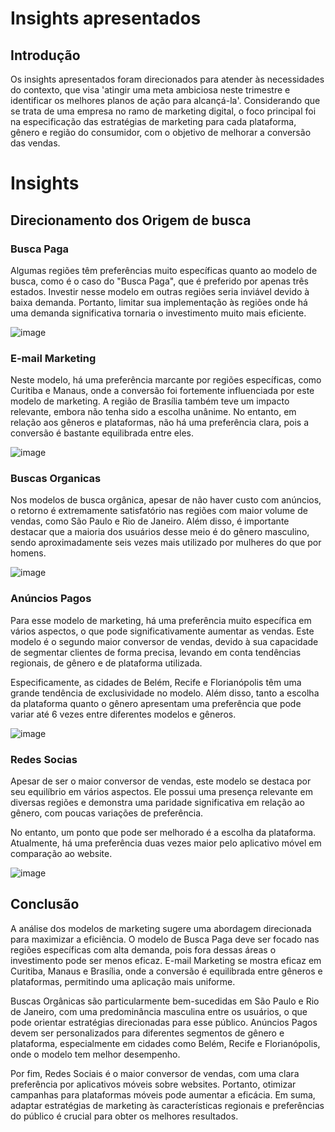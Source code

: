 # Insights apresentados


## Introdução
Os insights apresentados foram direcionados para atender às necessidades do contexto, que visa 'atingir uma meta ambiciosa neste trimestre e identificar os melhores planos de ação para alcançá-la'. Considerando que se trata de uma empresa no ramo de marketing digital, o foco principal foi na especificação das estratégias de marketing para cada plataforma, gênero e região do consumidor, com o objetivo de melhorar a conversão das vendas.  

# Insights

## Direcionamento dos Origem de busca

### Busca Paga

Algumas regiões têm preferências muito específicas quanto ao modelo de busca, como é o caso do "Busca Paga", que é preferido por apenas três estados. Investir nesse modelo em outras regiões seria inviável devido à baixa demanda. Portanto, limitar sua implementação às regiões onde há uma demanda significativa tornaria o investimento muito mais eficiente.

![image](https://github.com/user-attachments/assets/d718dc56-b438-4c12-806b-9e3468a847d1)

### E-mail Marketing


Neste modelo, há uma preferência marcante por regiões específicas, como Curitiba e Manaus, onde a conversão foi fortemente influenciada por este modelo de marketing. A região de Brasília também teve um impacto relevante, embora não tenha sido a escolha unânime. No entanto, em relação aos gêneros e plataformas, não há uma preferência clara, pois a conversão é bastante equilibrada entre eles.


![image](https://github.com/user-attachments/assets/d1a9d946-69b2-4ab5-9113-4575cc390a88)

### Buscas Organicas

Nos modelos de busca orgânica, apesar de não haver custo com anúncios, o retorno é extremamente satisfatório nas regiões com maior volume de vendas, como São Paulo e Rio de Janeiro. Além disso, é importante destacar que a maioria dos usuários desse meio é do gênero masculino, sendo aproximadamente seis vezes mais utilizado por mulheres do que por homens.


![image](https://github.com/user-attachments/assets/b2eb7e82-08d1-4e9c-a051-5421ef66fab6)

### Anúncios Pagos

Para esse modelo de marketing, há uma preferência muito específica em vários aspectos, o que pode significativamente aumentar as vendas. Este modelo é o segundo maior conversor de vendas, devido à sua capacidade de segmentar clientes de forma precisa, levando em conta tendências regionais, de gênero e de plataforma utilizada.

Especificamente, as cidades de Belém, Recife e Florianópolis têm uma grande tendência de exclusividade no modelo. Além disso, tanto a escolha da plataforma quanto o gênero apresentam uma preferência que pode variar até 6 vezes entre diferentes modelos e gêneros.  



![image](https://github.com/user-attachments/assets/0556adaa-8630-483d-b466-8c0408e8fa27)

### Redes Socias
Apesar de ser o maior conversor de vendas, este modelo se destaca por seu equilíbrio em vários aspectos. Ele possui uma presença relevante em diversas regiões e demonstra uma paridade significativa em relação ao gênero, com poucas variações de preferência.

No entanto, um ponto que pode ser melhorado é a escolha da plataforma. Atualmente, há uma preferência duas vezes maior pelo aplicativo móvel em comparação ao website.


![image](https://github.com/user-attachments/assets/ea0a94b5-ccda-4a30-8c66-2da9c5e89a2a)


## Conclusão

A análise dos modelos de marketing sugere uma abordagem direcionada para maximizar a eficiência. O modelo de Busca Paga deve ser focado nas regiões específicas com alta demanda, pois fora dessas áreas o investimento pode ser menos eficaz. E-mail Marketing se mostra eficaz em Curitiba, Manaus e Brasília, onde a conversão é equilibrada entre gêneros e plataformas, permitindo uma aplicação mais uniforme.

Buscas Orgânicas são particularmente bem-sucedidas em São Paulo e Rio de Janeiro, com uma predominância masculina entre os usuários, o que pode orientar estratégias direcionadas para esse público. Anúncios Pagos devem ser personalizados para diferentes segmentos de gênero e plataforma, especialmente em cidades como Belém, Recife e Florianópolis, onde o modelo tem melhor desempenho.

Por fim, Redes Sociais é o maior conversor de vendas, com uma clara preferência por aplicativos móveis sobre websites. Portanto, otimizar campanhas para plataformas móveis pode aumentar a eficácia. Em suma, adaptar estratégias de marketing às características regionais e preferências do público é crucial para obter os melhores resultados.
